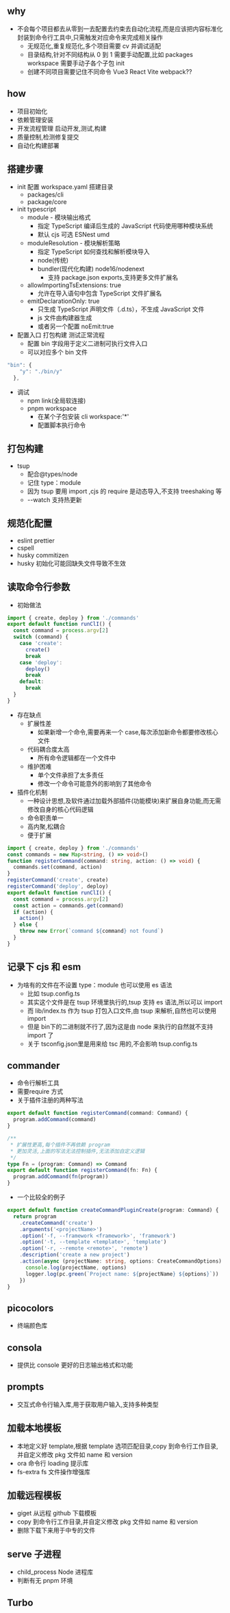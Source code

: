 ## why

- 不会每个项目都去从零到一去配置去约束去自动化流程,而是应该把内容标准化封装到命令行工具中,只需触发对应命令来完成相关操作
  - 无规范化,重复规范化,多个项目需要 cv 并调试适配
  - 目录结构,针对不同结构从 0 到 1 需要手动配置,比如 packages workspace 需要手动子各个子包 init
  - 创建不同项目需要记住不同命令 Vue3 React Vite webpack??

## how

- 项目初始化
- 依赖管理安装
- 开发流程管理 启动开发,测试,构建
- 质量控制,检测修复提交
- 自动化构建部署

## 搭建步骤

- init 配置 workspace.yaml 搭建目录
  - packages/cli
  - package/core
- init typescript
  - module - 模块输出格式
    - 指定 TypeScript 编译后生成的 JavaScript 代码使用哪种模块系统
    - 默认 cjs 可选 ESNest umd
  - moduleResolution - 模块解析策略
    - 指定 TypeScript 如何查找和解析模块导入
    - node(传统)
    - bundler(现代化构建) node16/nodenext
      - 支持 package.json exports,支持更多文件扩展名
  - allowImportingTsExtensions: true
    - 允许在导入语句中包含 TypeScript 文件扩展名
  - emitDeclarationOnly: true
    - 只生成 TypeScript 声明文件（.d.ts），不生成 JavaScript 文件
    - js 文件由构建器生成
    - 或者另一个配置 noEmit:true
- 配置入口 打包构建 测试正常流程
  - 配置 bin 字段用于定义二进制可执行文件入口
  - 可以对应多个 bin 文件

```javascript
"bin": {
    "y": "./bin/y"
  },
```

- 调试
  - npm link(全局软连接)
  - pnpm workspace
    - 在某个子包安装 cli workspace:'\*'
    - 配置脚本执行命令

## 打包构建

- tsup
  - 配合@types/node
  - 记住 type：module
  - 因为 tsup 要用 import ,cjs 的 require 是动态导入,不支持 treeshaking 等
  - --watch 支持热更新

## 规范化配置

- eslint prettier
- cspell
- husky commitizen
- husky 初始化可能回缺失文件导致不生效

## 读取命令行参数

- 初始做法

```typescript
import { create, deploy } from './commands'
export default function runClI() {
  const command = process.argv[2]
  switch (command) {
    case 'create':
      create()
      break
    case 'deploy':
      deploy()
      break
    default:
      break
  }
}
```

- 存在缺点
  - 扩展性差
    - 如果新增一个命令,需要再来一个 case,每次添加新命令都要修改核心文件
  - 代码耦合度太高
    - 所有命令逻辑都在一个文件中
  - 维护困难
    - 单个文件承担了太多责任
    - 修改一个命令可能意外的影响到了其他命令
- 插件化机制
  - 一种设计思想,及软件通过加载外部插件(功能模块)来扩展自身功能,而无需修改自身的核心代码逻辑
  - 命令职责单一
  - 高内聚,松耦合
  - 便于扩展

```typescript
import { create, deploy } from './commands'
const commands = new Map<string, () => void>()
function registerCommand(command: string, action: () => void) {
  commands.set(command, action)
}
registerCommand('create', create)
registerCommand('deploy', deploy)
export default function runClI() {
  const command = process.argv[2]
  const action = commands.get(command)
  if (action) {
    action()
  } else {
    throw new Error(`command ${command} not found`)
  }
}
```

## 记录下 cjs 和 esm

- 为啥有的文件在不设置 type：module 也可以使用 es 语法
  - 比如 tsup.config.ts
  - 其实这个文件是在 tsup 环境里执行的,tsup 支持 es 语法,所以可以 import
  - 而 lib/index.ts 作为 tsup 打包入口文件,由 tsup 来解析,自然也可以使用 import
  - 但是 bin下的二进制就不行了,因为这是由 node 来执行的自然就不支持 import 了
  - 关于 tsconfig.json里是用来给 tsc 用的,不会影响 tsup.config.ts

## commander

- 命令行解析工具
- 需要require 方式
- 关于插件注册的两种写法

```typescript
export default function registerCommand(command: Command) {
  program.addCommand(command)
}
```

```typescript
/**
 * 扩展性更高,每个插件不再依赖 program
 * 更加灵活,上面的写法无法控制插件,无法添加自定义逻辑
 */
type Fn = (program: Command) => Command
export default function registerCommand(fn: Fn) {
  program.addCommand(fn(program))
}
```

- 一个比较全的例子

```typescript
export default function createCommandPluginCreate(program: Command) {
  return program
    .createCommand('create')
    .arguments('<projectName>')
    .option('-f, --framework <framework>', 'framework')
    .option('-t, --template <template>', 'template')
    .option('-r, --remote <remote>', 'remote')
    .description('create a new project')
    .action(async (projectName: string, options: CreateCommandOptions) => {
      console.log(projectName, options)
      logger.log(pc.green(`Project name: ${projectName} ${options}`))
    })
}
```

## picocolors

- 终端颜色库

## consola

- 提供比 console 更好的日志输出格式和功能

## prompts

- 交互式命令行输入库,用于获取用户输入,支持多种类型

## 加载本地模板

- 本地定义好 template,根据 template 选项匹配目录,copy 到命令行工作目录,并自定义修改 pkg 文件如 name 和 version
- ora 命令行 loading 提示库
- fs-extra fs 文件操作增强库

## 加载远程模板

- giget 从远程 github 下载模板
- copy 到命令行工作目录,并自定义修改 pkg 文件如 name 和 version
- 删除下载下来用于中专的文件

## serve 子进程

- child_process Node 进程库
- 判断有无 pnpm 环境

## Turbo
